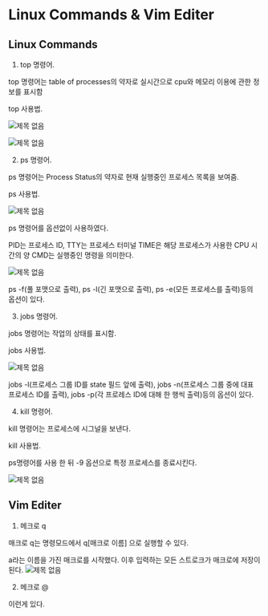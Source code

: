 # Linux Commands & Vim Editer

## Linux Commands

1. top 명령어.

top 명령어는 table of processes의 약자로 실시간으로 cpu와 메모리 이용에 관한 정보를 표시함

top 사용법. 

![제목 없음](https://user-images.githubusercontent.com/106595997/171172627-b4e46c91-6e9d-4f4f-8ecb-d8110c69c459.png)

![제목 없음](https://user-images.githubusercontent.com/106595997/171171303-45788c47-bf21-4b13-881d-822d32ec22f6.png)


2. ps 명령어.

ps 명령어는 Process Status의 약자로 현재 실행중인 프로세스 목록을 보여줌.

ps 사용법.

![제목 없음](https://user-images.githubusercontent.com/106595997/171174081-d8ad6051-c8d5-4014-9283-0c2a37dbbdc4.png)

ps 명령어를 옵션없이 사용하였다.

PID는 프로세스 ID, TTY는 프로세스 터미널 TIME은 해당 프로세스가 사용한 CPU 시간의 양 CMD는 실행중인 명령을 의미한다.

![제목 없음](https://user-images.githubusercontent.com/106595997/171174505-5fb0958f-ff32-46c5-9fe7-ee34cb296fe2.png)

ps -f(풀 포맷으로 출력), ps -l(긴 포맷으로 출력), ps -e(모든 프로세스를 출력)등의 옵션이 있다.



3. jobs 명령어.

jobs 명령어는 작업의 상태를 표시함.

jobs 사용법.

![제목 없음](https://user-images.githubusercontent.com/106595997/171177902-2673967b-92ae-49ae-958f-2fc9ee52c9c0.png)

jobs -l(프로세스 그룹 ID를 state 필드 앞에 출력), jobs -n(프로세스 그룹 중에 대표 프로세스 ID를 출력), jobs -p(각 프로레스 ID에 대해 한 행씩 출력)등의 옵션이 있다.

4. kill 명령어.

kill 명령어는 프로세스에 시그널을 보낸다.

kill 사용법.

ps명령어를 사용 한 뒤 -9 옵션으로 특정 프로세스를 종료시킨다.

![제목 없음](https://user-images.githubusercontent.com/106595997/171179103-196dcaa4-363b-4729-b087-85e274b17bd6.png)


## Vim Editer

1. 메크로 q

매크로 q는 명령모드에서 q[매크로 이름] 으로 실행할 수 있다.

a라는 이름을 가진 매크로를 시작했다.
이후 입력하는 모든 스트로크가 매크로에 저장이 된다.
![제목 없음](https://user-images.githubusercontent.com/106595997/171182715-ca6769a0-fcba-4e8d-9e1f-e2de2c0648c1.png)


2. 메크로 @

이런게 있다.























